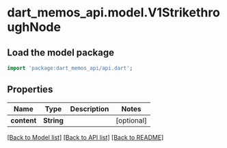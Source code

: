 # dart_memos_api.model.V1StrikethroughNode

## Load the model package
```dart
import 'package:dart_memos_api/api.dart';
```

## Properties
Name | Type | Description | Notes
------------ | ------------- | ------------- | -------------
**content** | **String** |  | [optional] 

[[Back to Model list]](../README.md#documentation-for-models) [[Back to API list]](../README.md#documentation-for-api-endpoints) [[Back to README]](../README.md)


